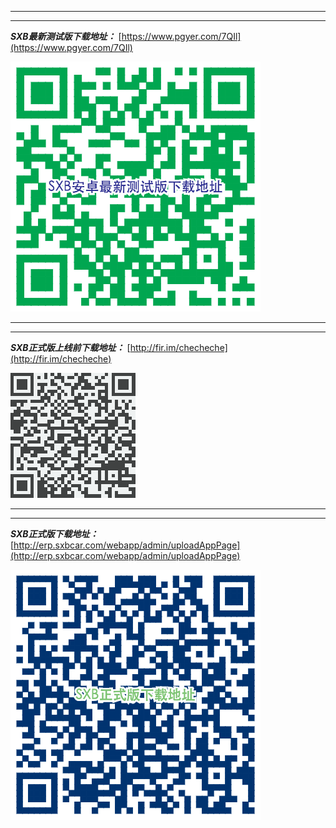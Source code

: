 ***
***
***SXB最新测试版下载地址：***
[https://www.pgyer.com/7QIl](https://www.pgyer.com/7QIl)

![](2016-03-23-1133044092.png)

***
***

***SXB正式版上线前下载地址：***
[http://fir.im/checheche](http://fir.im/checheche)


![](AtQiMTpSRuZvAAAAAElFTkSuQmCC.png)

***
***

***SXB正式版下载地址：***
[http://erp.sxbcar.com/webapp/admin/uploadAppPage](http://erp.sxbcar.com/webapp/admin/uploadAppPage)


![](2016-03-23-1150588641.png)